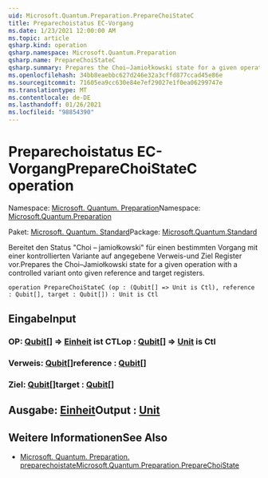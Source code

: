 ```yaml
---
uid: Microsoft.Quantum.Preparation.PrepareChoiStateC
title: Preparechoistatus EC-Vorgang
ms.date: 1/23/2021 12:00:00 AM
ms.topic: article
qsharp.kind: operation
qsharp.namespace: Microsoft.Quantum.Preparation
qsharp.name: PrepareChoiStateC
qsharp.summary: Prepares the Choi–Jamiołkowski state for a given operation with a controlled variant onto given reference and target registers.
ms.openlocfilehash: 34bb8eaebbc627d246e32a3cffd877ccad45e86e
ms.sourcegitcommit: 71605ea9cc630e84e7ef29027e1f0ea06299747e
ms.translationtype: MT
ms.contentlocale: de-DE
ms.lasthandoff: 01/26/2021
ms.locfileid: "98854390"
---
```

# <a name="preparechoistatec-operation"></a><span data-ttu-id="1cf42-102">Preparechoistatus EC-Vorgang</span><span class="sxs-lookup"><span data-stu-id="1cf42-102">PrepareChoiStateC operation</span></span>

<span data-ttu-id="1cf42-103">Namespace: [Microsoft. Quantum. Preparation](xref:Microsoft.Quantum.Preparation)</span><span class="sxs-lookup"><span data-stu-id="1cf42-103">Namespace: [Microsoft.Quantum.Preparation](xref:Microsoft.Quantum.Preparation)</span></span>

<span data-ttu-id="1cf42-104">Paket: [Microsoft. Quantum. Standard](https://nuget.org/packages/Microsoft.Quantum.Standard)</span><span class="sxs-lookup"><span data-stu-id="1cf42-104">Package: [Microsoft.Quantum.Standard](https://nuget.org/packages/Microsoft.Quantum.Standard)</span></span>


<span data-ttu-id="1cf42-105">Bereitet den Status "Choi – jamiołkowski" für einen bestimmten Vorgang mit einer kontrollierten Variante auf angegebene Verweis-und Ziel Register vor.</span><span class="sxs-lookup"><span data-stu-id="1cf42-105">Prepares the Choi–Jamiołkowski state for a given operation with a controlled variant onto given reference and target registers.</span></span>

```qsharp
operation PrepareChoiStateC (op : (Qubit[] => Unit is Ctl), reference : Qubit[], target : Qubit[]) : Unit is Ctl
```


## <a name="input"></a><span data-ttu-id="1cf42-106">Eingabe</span><span class="sxs-lookup"><span data-stu-id="1cf42-106">Input</span></span>

### <a name="op--qubit--unit--is-ctl"></a><span data-ttu-id="1cf42-107">OP: [Qubit](xref:microsoft.quantum.lang-ref.qubit)[] => [Einheit](xref:microsoft.quantum.lang-ref.unit)  ist CTL</span><span class="sxs-lookup"><span data-stu-id="1cf42-107">op : [Qubit](xref:microsoft.quantum.lang-ref.qubit)[] => [Unit](xref:microsoft.quantum.lang-ref.unit)  is Ctl</span></span>




### <a name="reference--qubit"></a><span data-ttu-id="1cf42-108">Verweis: [Qubit](xref:microsoft.quantum.lang-ref.qubit)[]</span><span class="sxs-lookup"><span data-stu-id="1cf42-108">reference : [Qubit](xref:microsoft.quantum.lang-ref.qubit)[]</span></span>




### <a name="target--qubit"></a><span data-ttu-id="1cf42-109">Ziel: [Qubit](xref:microsoft.quantum.lang-ref.qubit)[]</span><span class="sxs-lookup"><span data-stu-id="1cf42-109">target : [Qubit](xref:microsoft.quantum.lang-ref.qubit)[]</span></span>





## <a name="output--unit"></a><span data-ttu-id="1cf42-110">Ausgabe: [Einheit](xref:microsoft.quantum.lang-ref.unit)</span><span class="sxs-lookup"><span data-stu-id="1cf42-110">Output : [Unit](xref:microsoft.quantum.lang-ref.unit)</span></span>



## <a name="see-also"></a><span data-ttu-id="1cf42-111">Weitere Informationen</span><span class="sxs-lookup"><span data-stu-id="1cf42-111">See Also</span></span>

- [<span data-ttu-id="1cf42-112">Microsoft. Quantum. Preparation. preparechoistate</span><span class="sxs-lookup"><span data-stu-id="1cf42-112">Microsoft.Quantum.Preparation.PrepareChoiState</span></span>](xref:Microsoft.Quantum.Preparation.PrepareChoiState)